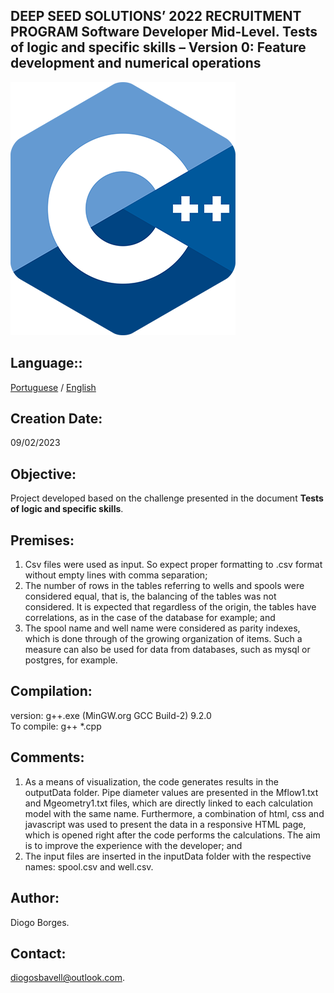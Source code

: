 DEEP SEED SOLUTIONS’ 2022 RECRUITMENT PROGRAM
Software Developer Mid-Level.
Tests of logic and specific skills – Version 0: Feature development and numerical operations
--------------------------------------------------------------------------------------------
![This is an image](outputData/assets/c.png)

Language::
----------------

[Portuguese](/README.md) / [English](/READMEN.md)

Creation Date:
----------------
09/02/2023

Objective:
---------
Project developed based on the challenge presented in the document **Tests of logic and specific skills**.

Premises:
------------
1. Csv files were used as input. So expect proper formatting to .csv format without empty lines with comma separation;
2. The number of rows in the tables referring to wells and spools were considered equal,
that is, the balancing of the tables was not considered. It is expected that regardless of the origin, the
tables have correlations, as in the case of the database for example; and
3. The spool name and well name were considered as parity indexes, which is done through
of the growing organization of items. Such a measure can also be used for data from
databases, such as mysql or postgres, for example.

Compilation:
-----------
version: g++.exe (MinGW.org GCC Build-2) 9.2.0 <br/>
To compile: g++ *.cpp

Comments:
------------
1. As a means of visualization, the code generates results in the outputData folder. Pipe diameter values ​​are presented in the Mflow1.txt and Mgeometry1.txt files, which are directly linked to each calculation model with the same name. Furthermore, a combination of html, css and javascript was used to present the data in a responsive HTML page, which is opened right after the code performs the calculations. The aim is to improve the experience with the developer; and
2. The input files are inserted in the inputData folder with the respective names: spool.csv and well.csv.



Author:
------
Diogo Borges.

Contact:
--------
diogosbavell@outlook.com.